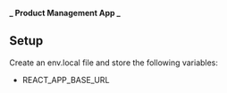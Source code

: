 **_ Product Management App _**

## Setup

Create an env.local file and store the following variables:

- REACT_APP_BASE_URL
